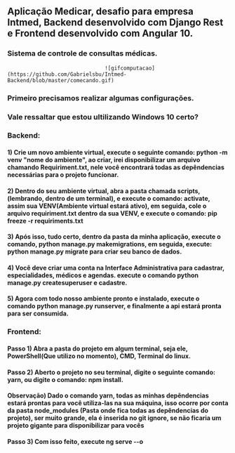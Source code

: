 ## Aplicação Medicar, desafio para empresa Intmed, Backend desenvolvido com Django Rest e Frontend desenvolvido com Angular 10.
### Sistema de controle de consultas médicas.


                                   ![gifcomputacao](https://github.com/Gabrielsbu/Intmed-Backend/blob/master/comecando.gif)
 
 
### Primeiro precisamos realizar algumas configurações.
### Vale ressaltar que estou ultilizando Windows 10 certo?

### Backend:
#### 1) Crie um novo ambiente virtual, execute o seguinte comando: python -m venv "nome do ambiente", ao criar, irei disponibilizar um arquivo chamando Requiriment.txt, nele você encontrará todas as depêndencias necessárias para o projeto funcionar.
#### 2) Dentro do seu ambiente virtual, abra a pasta chamada scripts, (lembrando, dentro de um terminal), e execute o comando: activate, assim sua VENV(Ambiente virtual estará ativo), em seguida, cole o arquivo requiriment.txt dentro da sua VENV, e execute o comando: pip freeze -r requiriments.txt
#### 3) Após isso, tudo certo, dentro da pasta da minha aplicação, execute o comando, python manage.py makemigrations, em seguida, execute: python manage.py migrate para criar seu banco de dados.
#### 4) Você deve criar uma conta na Interface Administrativa para cadastrar, especialidades, médicos e agendas. execute o comando python manage.py createsuperuser e cadastre.
#### 5) Agora com todo nosso ambiente pronto e instalado, execute o comando python manage.py runserver, e finalmente a api estará pronta para ser consumida.

### Frontend:
#### Passo 1) Abra a pasta do projeto em algum terminal, seja ele, PowerShell(Que utilizo no momento), CMD, Terminal do linux.
#### Passo 2) Aberto o projeto no seu terminal, digite o seguinte comando: yarn, ou digite o comando: npm install.
#### Observação) Dado o comando yarn, todas as minhas depêndencias estará prontas para você utiliza-las na sua máquina, isso ocorre por conta da pasta node_modules (Pasta onde fica todas as depêndencias do projeto), ser muito grande, ela é inserida no git ignore, se não ficaria um projeto gigante para disponibilizar para vocês
#### Passo 3) Com isso feito, execute ng serve --o


